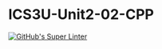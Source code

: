 # ICS3U-Unit2-02-CPP

[![GitHub's Super Linter](https://github.com/noah-mccaskill/ICS3U-Unit2-02-CPP/workflows/GitHub's%20Super%20Linter/badge.svg)](https://github.com/noah-mccaskill/ICS3U-Unit2-02-CPP/actions)
